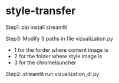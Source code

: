 # style-transfer

Step1: pip install streamlit

Step3: Modify 3 paths in file vizualization.py
  - 1 for the forder where content image is
  - 2 for the folder where style image is 
  - 3 for the chromelauncher

Step2: streamlit run vizualization_dl.py

